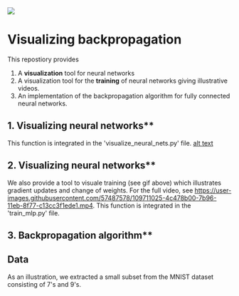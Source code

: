 <img src="https://github.com/PeterHolderrieth/backpropagation/blob/master/videos/final_file.gif">

# Visualizing backpropagation

This repostiory provides 

1. A **visualization** tool for neural networks 
2. A visualization tool for the **training** of neural networks giving illustrative videos.
3. An implementation of the backpropagation algorithm for fully connected neural networks.


## 1. Visualizing neural networks**

This function is integrated in the 'visualize_neural_nets.py' file.
[alt text](https://github.com/PeterHolderrieth/backpropagation/blob/master/plots/illustrate_visualization.pdf?raw=true)

## 2. Visualizing neural networks**

We also provide a tool to visuale training (see gif above) which illustrates gradient updates 
and change of weights. For the full video, see https://user-images.githubusercontent.com/57487578/109711025-4c478b00-7b96-11eb-8f77-c13cc3f1ede1.mp4.
This function is integrated in the 'train_mlp.py' file.

## 3. Backpropagation algorithm**


## Data 

As an illustration, we extracted a small subset from the MNIST dataset consisting of 7's and 9's.




